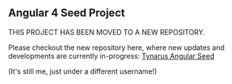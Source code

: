 ## Angular 4 Seed Project

THIS PROJECT HAS BEEN MOVED TO A NEW REPOSITORY.

Please checkout the new repository here, where new updates and developments are currently in-progress: [Tynarus Angular Seed](https://github.com/Tynarus/angular-seed)

(It's still me, just under a different username!)
